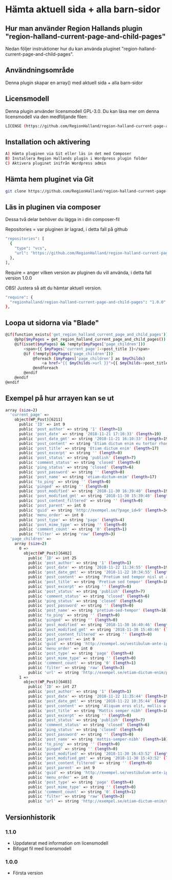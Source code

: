# Hämta aktuell sida + alla barn-sidor

## Hur man använder Region Hallands plugin "region-halland-current-page-and-child-pages"

Nedan följer instruktioner hur du kan använda pluginet "region-halland-current-page-and-child-pages".


## Användningsområde

Denna plugin skapar en array() med aktuell sida + alla barn-sidor


## Licensmodell

Denna plugin använder licensmodell GPL-3.0. Du kan läsa mer om denna licensmodell via den medföljande filen:
```sh
LICENSE (https://github.com/RegionHalland/region-halland-current-page-and-child-pages/blob/master/LICENSE)
```


## Installation och aktivering

```sh
A) Hämta pluginen via Git eller läs in det med Composer
B) Installera Region Hallands plugin i Wordpress plugin folder
C) Aktivera pluginet inifrån Wordpress admin
```


## Hämta hem pluginet via Git

```sh
git clone https://github.com/RegionHalland/region-halland-current-page-and-child-pages.git
```


## Läs in pluginen via composer

Dessa två delar behöver du lägga in i din composer-fil

Repositories = var pluginen är lagrad, i detta fall på github

```sh
"repositories": [
  {
    "type": "vcs",
    "url": "https://github.com/RegionHalland/region-halland-current-page-and-child-pages.git"
  },
],
```
Require = anger vilken version av pluginen du vill använda, i detta fall version 1.0.0

OBS! Justera så att du hämtar aktuell version.

```sh
"require": {
  "regionhalland/region-halland-current-page-and-child-pages": "1.0.0"
},
```


## Loopa ut sidorna via "Blade"

```sh
@if(function_exists('get_region_halland_current_page_and_child_pages'))
    @php($myPages = get_region_halland_current_page_and_child_pages()) 
    @if(isset($myPages) && !empty($myPages['page_children']))
        <span>{{ $myPages['current_page']->post_title }}</span>
        @if (!empty($myPages['page_children']))
            @foreach ($myPages['page_children'] as $myChilds)
                <a href="{{ $myChilds->url }}">{{ $myChilds->post_title }}</a>
            @endforeach
        @endif
    @endif
@endif
```


## Exempel på hur arrayen kan se ut

```sh
array (size=2)
  'current_page' => 
    object(WP_Post)[6211]
      public 'ID' => int 9
      public 'post_author' => string '1' (length=1)
      public 'post_date' => string '2018-11-21 17:10:33' (length=19)
      public 'post_date_gmt' => string '2018-11-21 16:10:33' (length=19)
      public 'post_content' => string 'Etiam dictum enim eu tortor rhoncus' (length=35)
      public 'post_title' => string 'Etiam dictum enim' (length=17)
      public 'post_excerpt' => string '' (length=0)
      public 'post_status' => string 'publish' (length=7)
      public 'comment_status' => string 'closed' (length=6)
      public 'ping_status' => string 'closed' (length=6)
      public 'post_password' => string '' (length=0)
      public 'post_name' => string 'etiam-dictum-enim' (length=17)
      public 'to_ping' => string '' (length=0)
      public 'pinged' => string '' (length=0)
      public 'post_modified' => string '2018-11-30 16:39:40' (length=19)
      public 'post_modified_gmt' => string '2018-11-30 15:39:40' (length=19)
      public 'post_content_filtered' => string '' (length=0)
      public 'post_parent' => int 0
      public 'guid' => string 'http://exempel.se/?page_id=9' (length=34)
      public 'menu_order' => int 0
      public 'post_type' => string 'page' (length=4)
      public 'post_mime_type' => string '' (length=0)
      public 'comment_count' => string '0' (length=1)
      public 'filter' => string 'raw' (length=3)
  'page_children' => 
    array (size=2)
      0 => 
        object(WP_Post)[6402]
          public 'ID' => int 25
          public 'post_author' => string '1' (length=1)
          public 'post_date' => string '2018-11-22 11:34:55' (length=19)
          public 'post_date_gmt' => string '2018-11-22 10:34:55' (length=19)
          public 'post_content' => string 'Pretium sed tempor nisl ut accumsan' (length=35)
          public 'post_title' => string 'Pretium sed tempor' (length=18)
          public 'post_excerpt' => string '' (length=0)
          public 'post_status' => string 'publish' (length=7)
          public 'comment_status' => string 'closed' (length=6)
          public 'ping_status' => string 'closed' (length=6)
          public 'post_password' => string '' (length=0)
          public 'post_name' => string 'pretium-sed-tempor' (length=18)
          public 'to_ping' => string '' (length=0)
          public 'pinged' => string '' (length=0)
          public 'post_modified' => string '2018-11-30 16:40:46' (length=19)
          public 'post_modified_gmt' => string '2018-11-30 15:40:46' (length=19)
          public 'post_content_filtered' => string '' (length=0)
          public 'post_parent' => int 9
          public 'guid' => string 'http://exempel.se/vestibulum-ante-ipsum/etiam-pulvinar-felis/' (length=67)
          public 'menu_order' => int 0
          public 'post_type' => string 'page' (length=4)
          public 'post_mime_type' => string '' (length=0)
          public 'comment_count' => string '0' (length=1)
          public 'filter' => string 'raw' (length=3)
          public 'url' => string 'http://exempel.se/etiam-dictum-enim/pretium-sed-tempor/' (length=61)
      1 => 
        object(WP_Post)[6403]
          public 'ID' => int 27
          public 'post_author' => string '1' (length=1)
          public 'post_date' => string '2018-11-22 11:35:44' (length=19)
          public 'post_date_gmt' => string '2018-11-22 10:35:44' (length=19)
          public 'post_content' => string 'Aliquam eros elit, mollis a ipsum eu.' (length=37)
          public 'post_title' => string 'Mattis semper nibh' (length=18)
          public 'post_excerpt' => string '' (length=0)
          public 'post_status' => string 'publish' (length=7)
          public 'comment_status' => string 'closed' (length=6)
          public 'ping_status' => string 'closed' (length=6)
          public 'post_password' => string '' (length=0)
          public 'post_name' => string 'mattis-semper-nibh' (length=18)
          public 'to_ping' => string '' (length=0)
          public 'pinged' => string '' (length=0)
          public 'post_modified' => string '2018-11-30 16:43:52' (length=19)
          public 'post_modified_gmt' => string '2018-11-30 15:43:52' (length=19)
          public 'post_content_filtered' => string '' (length=0)
          public 'post_parent' => int 9
          public 'guid' => string 'http://exempel.se/vestibulum-ante-ipsum/duis-eu-odio/' (length=59)
          public 'menu_order' => int 0
          public 'post_type' => string 'page' (length=4)
          public 'post_mime_type' => string '' (length=0)
          public 'comment_count' => string '0' (length=1)
          public 'filter' => string 'raw' (length=3)
          public 'url' => string 'http://exempel.se/etiam-dictum-enim/mattis-semper-nibh/' (length=61)
```

## Versionhistorik

### 1.1.0
- Uppdaterat med information om licensmodell
- Bifogat fil med licensmodell

### 1.0.0
- Första version